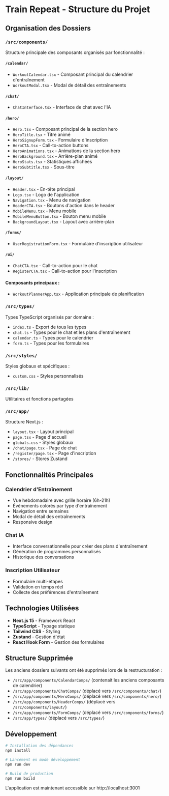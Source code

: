 # Train Repeat - Structure du Projet

## Organisation des Dossiers

### `/src/components/`

Structure principale des composants organisés par fonctionnalité :

#### `/calendar/`

- `WorkoutCalendar.tsx` - Composant principal du calendrier d'entraînement
- `WorkoutModal.tsx` - Modal de détail des entraînements

#### `/chat/`

- `ChatInterface.tsx` - Interface de chat avec l'IA

#### `/hero/`

- `Hero.tsx` - Composant principal de la section hero
- `HeroTitle.tsx` - Titre animé
- `HeroSignupForm.tsx` - Formulaire d'inscription
- `HeroCTA.tsx` - Call-to-action buttons
- `HeroAnimations.tsx` - Animations de la section hero
- `HeroBackground.tsx` - Arrière-plan animé
- `HeroStats.tsx` - Statistiques affichées
- `HeroSubtitle.tsx` - Sous-titre

#### `/layout/`

- `Header.tsx` - En-tête principal
- `Logo.tsx` - Logo de l'application
- `Navigation.tsx` - Menu de navigation
- `HeaderCTA.tsx` - Boutons d'action dans le header
- `MobileMenu.tsx` - Menu mobile
- `MobileMenuButton.tsx` - Bouton menu mobile
- `BackgroundLayout.tsx` - Layout avec arrière-plan

#### `/forms/`

- `UserRegistrationForm.tsx` - Formulaire d'inscription utilisateur

#### `/ui/`

- `ChatCTA.tsx` - Call-to-action pour le chat
- `RegisterCTA.tsx` - Call-to-action pour l'inscription

#### Composants principaux :

- `WorkoutPlannerApp.tsx` - Application principale de planification

### `/src/types/`

Types TypeScript organisés par domaine :

- `index.ts` - Export de tous les types
- `chat.ts` - Types pour le chat et les plans d'entraînement
- `calendar.ts` - Types pour le calendrier
- `form.ts` - Types pour les formulaires

### `/src/styles/`

Styles globaux et spécifiques :

- `custom.css` - Styles personnalisés

### `/src/lib/`

Utilitaires et fonctions partagées

### `/src/app/`

Structure Next.js :

- `layout.tsx` - Layout principal
- `page.tsx` - Page d'accueil
- `globals.css` - Styles globaux
- `/chat/page.tsx` - Page de chat
- `/register/page.tsx` - Page d'inscription
- `/stores/` - Stores Zustand

## Fonctionnalités Principales

### Calendrier d'Entraînement

- Vue hebdomadaire avec grille horaire (6h-21h)
- Événements colorés par type d'entraînement
- Navigation entre semaines
- Modal de détail des entraînements
- Responsive design

### Chat IA

- Interface conversationnelle pour créer des plans d'entraînement
- Génération de programmes personnalisés
- Historique des conversations

### Inscription Utilisateur

- Formulaire multi-étapes
- Validation en temps réel
- Collecte des préférences d'entraînement

## Technologies Utilisées

- **Next.js 15** - Framework React
- **TypeScript** - Typage statique
- **Tailwind CSS** - Styling
- **Zustand** - Gestion d'état
- **React Hook Form** - Gestion des formulaires

## Structure Supprimée

Les anciens dossiers suivants ont été supprimés lors de la restructuration :

- `/src/app/components/CalendarComps/` (contenait les anciens composants de calendrier)
- `/src/app/components/ChatComps/` (déplacé vers `/src/components/chat/`)
- `/src/app/components/HeroComps/` (déplacé vers `/src/components/hero/`)
- `/src/app/components/HeaderComps/` (déplacé vers `/src/components/layout/`)
- `/src/app/components/FormComps/` (déplacé vers `/src/components/forms/`)
- `/src/app/types/` (déplacé vers `/src/types/`)

## Développement

```bash
# Installation des dépendances
npm install

# Lancement en mode développement
npm run dev

# Build de production
npm run build
```

L'application est maintenant accessible sur http://localhost:3001
